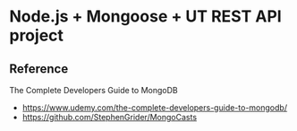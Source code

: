 # Node.js + Mongoose + UT REST API project

## Reference
  The Complete Developers Guide to MongoDB
  - https://www.udemy.com/the-complete-developers-guide-to-mongodb/
  - https://github.com/StephenGrider/MongoCasts